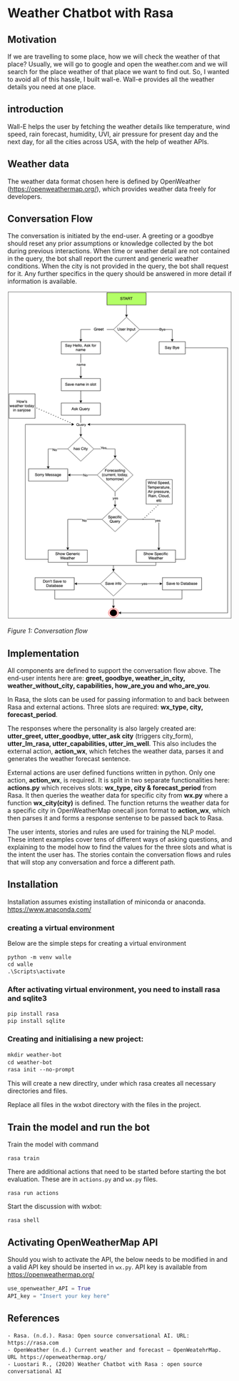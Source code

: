 # Weather Chatbot with Rasa

## Motivation
If we are travelling to some place, how we will check the weather of that place? Usually, we will go to google and open the weather.com and we will search for the place weather of that place we want to find out. So, I wanted to avoid all of this hassle, I built wall-e. Wall-e provides all the weather details you need at one place.

## introduction

Wall-E helps the user by fetching the weather details like temperature, wind speed, rain forecast, humidity, UVI, air pressure for present day and the next day, for all the cities across USA, with the help of weather APIs.


## Weather data

The weather data format chosen here is defined by OpenWeather (https://openweathermap.org/), which provides weather data freely for developers.

## Conversation Flow

The conversation is initiated by the end-user. A greeting or a goodbye should reset any prior assumptions or knowledge collected by the bot during previous interactions. When time or weather detail are not contained in the query, the bot shall report the current and generic weather conditions. When the city is not provided in the query, the bot shall request for it. Any further specifics in the query should be answered in more detail if information is available. 

![](weather-conversational-flow.png "Conversation flow")

*Figure 1: Conversation flow*


## Implementation

All components are defined to support the conversation flow above. The end-user intents here are: **greet, goodbye, weather_in_city, weather_without_city, capabilities, how_are_you and who_are_you**.

In Rasa, the slots can be used for passing information to and back between Rasa and external actions. Three slots are required: **wx_type, city, forecast_period**.

The responses where the personality is also largely created are: **utter_greet, utter_goodbye, utter_ask city** (triggers city_form), **utter_Im_rasa, utter_capabilities, utter_im_well**. This also includes the external action, **action_wx**, which fetches the weather data, parses it and generates the weather forecast sentence.

External actions are user defined functions written in python. Only one action, **action_wx**, is required. It is split in two separate functionalities here: **actions.py** which receives slots: **wx_type, city & forecast_period** from Rasa. It then queries the weather data for specific city from **wx.py** where a function **wx_city(city)** is defined. The function returns the weather data for a specific city in OpenWeatherMap onecall json format to **action_wx**, which then parses it and forms a response sentense to be passed back to Rasa.

The user intents, stories and rules are used for training the NLP model. These intent examples cover tens of different ways of asking questions, and explaining to the model how to find the values for the three slots and what is the intent the user has. The stories contain the conversation flows and rules that will stop any conversation and force a different path. 


## Installation
 
Installation assumes existing installation of miniconda or anaconda. 
https://www.anaconda.com/

### creating a virtual environment

Below are the simple steps for creating a virtual environment
```
python -m venv walle
cd walle
.\Scripts\activate
```

### After activating virtual environment, you need to install rasa and sqlite3
```
pip install rasa
pip install sqlite
```

### Creating and initialising a new project:

```p
mkdir weather-bot
cd weather-bot
rasa init --no-prompt
```
This will create a new directlry, under which rasa creates all necessary directories and files.

Replace all files in the wxbot directory with the files in the project.

## Train the model and run the bot

Train the model with command 

```
rasa train
```

There are additional actions that need to be started before starting the bot evaluation. These are in ```actions.py``` and ```wx.py``` files. 

```
rasa run actions
```

Start the discussion with wxbot:

```
rasa shell
```

## Activating OpenWeatherMap API

Should you wish to activate the API, the below needs to be modified in and a valid API key should be inserted in ```wx.py```. API key is available from https://openweathermap.org/

```python
use_openweather_API = True
API_key = "Insert your key here"
```

## References

    - Rasa. (n.d.). Rasa: Open source conversational AI. URL: https://rasa.com
    - OpenWeather (n.d.) Current weather and forecast – OpenWeatehrMap. URL https://openweathermap.org/
    - Luostari R., (2020) Weather Chatbot with Rasa : open source conversational AI
